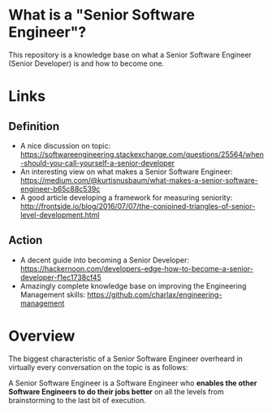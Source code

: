 # What is a "Senior Software Engineer"?
This repository is a knowledge base on what a Senior Software Engineer (Senior Developer) is and how to become one.

# Links
## Definition
- A nice discussion on topic: https://softwareengineering.stackexchange.com/questions/25564/when-should-you-call-yourself-a-senior-developer
- An interesting view on what makes a Senior Software Engineer: https://medium.com/@kurtisnusbaum/what-makes-a-senior-software-engineer-b65c88c539c
- A good article developing a framework for measuring seniority: http://frontside.io/blog/2016/07/07/the-conjoined-triangles-of-senior-level-development.html

## Action
- A decent guide into becoming a Senior Developer: https://hackernoon.com/developers-edge-how-to-become-a-senior-developer-f1ec1738cf45
- Amazingly complete knowledge base on improving the Engineering Management skills: https://github.com/charlax/engineering-management

# Overview
The biggest characteristic of a Senior Software Engineer overheard in virtually every conversation on the topic is as follows:

A Senior Software Engineer is a Software Engineer who **enables the other Software Engineers to do their jobs better** on all the levels from brainstorming to the last bit of execution.
